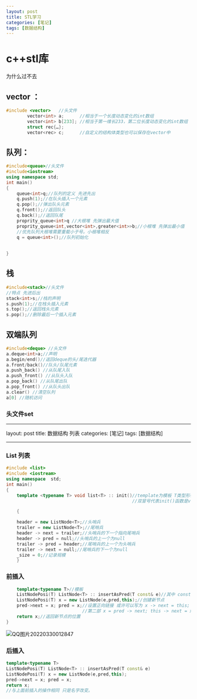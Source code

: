 ```yaml
---
layout: post
title: STL学习
categories: [笔记]
tags: [数据结构]
---
```

# c++stl库
为什么过不去

## vector ：

```c++
#include <vector> 	//头文件
		vector<int> a;		//相当于一个长度动态变化的int数组
		vector<int> b[233];	//相当于第一维长233，第二位长度动态变化的int数组
		struct rec{…};
		vector<rec> c;		//自定义的结构体类型也可以保存在vector中
```
## 队列：
```c++
#include<queue>//头文件
#include<iostream>
using namespace std;
int main()
{
    queue<int>q;//队列的定义 先进先出 
    q.push(1);//在队头插入一个元素
    q.pop();//弹出队头元素
    q.front();//返回队头
    q.back();//返回队尾
    proprity_queue<int>q //大根堆 先弹出最大值
    proprity_queue<int,vector<int>,greater<int>>b;//小根堆 先弹出最小值
   	//优先队列大根堆需要重载小于号。小根堆相反
    q = queue<int>();//队列初始化 
    
    
}
```

## 栈

```c++
#include<stack>//头文件
//特点 先进后出
stack<int>s;//栈的声明
s.push(1);//在栈头插入元素
s.top();//返回栈头元素
s.pop();//删除最后一个插入元素


```

## 双端队列

```c++
#include<deque> //头文件
a.deque<int>a;//声明
a.begin/end()//返回deque的头/尾迭代器
a.front/back()//队头/队尾元素
a.push_back() //从队尾入队
a.push_front() //从队头入队
a.pop_back() //从队尾出队
a.pop_front() //从队头出队
a.clear() //清空队列
a[0] //随机访问
```



### 头文件set

---

layout: post
title: 数据结构 列表
categories: [笔记]
tags: [数据结构]

---

### List 列表

```c++
#include <list>
#include <iostream>
using namespace  std;
int main()
{
    template <typename T> void list<T> :: init()//template为模板 T类型形参 init为初始化函数
                                                //双冒号代表init()函数是void list的成员

    {

    header = new ListNode<T>;//头哨兵
    trailer = new ListNode<T>;//尾哨兵
    header -> next = trailer;//头哨兵的下一个指向尾哨兵
    header -> pred = null;//头哨兵的上一个为null
    trailer -> pred = header;//尾哨兵的上一个为头哨兵
    trailer -> next = null;//尾哨兵的下一个为null
    _size = 0;//记录规模
    }
```
### 前插入
```c++
    template<typename T>//模板
    ListNodePosi(T) ListNode<T> :: insertAsPred(T const& e)//其中 const后的e数据固定 而T是会被后来的所替换
    ListNodePosi(T) x = new ListNode(e,pred,this);//创建新节点
    pred->next = x; pred = x;//设置正向链接 或许可以写为 x -> next = this; pred -> next = x;
                             //第二部 x = pred -> next; this -> next = x;
    return x;//返回新节点的位置
}

```


![QQ图片20220330012847](../assetsog_res/List%20%E5%88%97%E8%A1%A8.assets/QQ%E5%9B%BE%E7%89%8720220330012847-16485753173761.jpg)



### 后插入

```c++
template<typename T>
ListNodePosi(T) ListNode<T> :: insertAsPred(T const& e)
ListNodePosi(T) x = new ListNode(e,pred,this);
pred->next = x; pred = x;
return x;
//与上面前插入的操作相同 只是名字改变。
```


```
